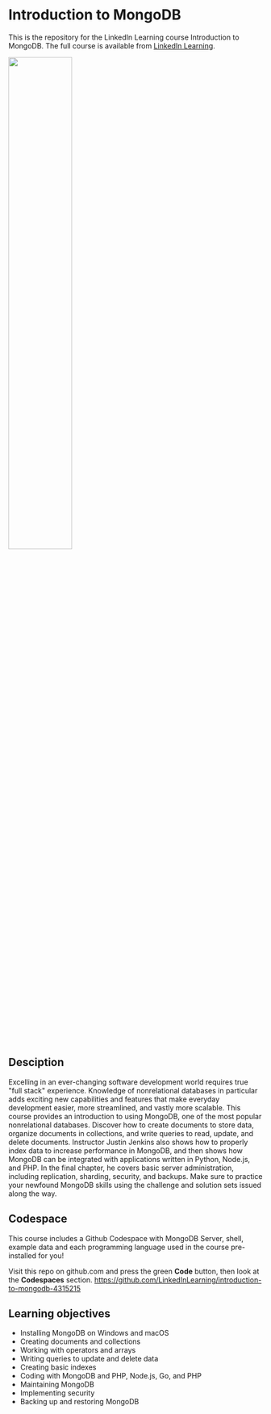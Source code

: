 # Introduction to MongoDB
This is the repository for the LinkedIn Learning course Introduction to MongoDB. The full course is available from [LinkedIn Learning][lil-course-url].

<img src="https://cdn.lynda.com/course/2835008/2835008-1598381281629-16x9.jpg" width=50% height=50%>

## Desciption
Excelling in an ever-changing software development world requires true "full stack" experience. Knowledge of nonrelational databases in particular adds exciting new capabilities and features that make everyday development easier, more streamlined, and vastly more scalable. This course provides an introduction to using MongoDB, one of the most popular nonrelational databases. Discover how to create documents to store data, organize documents in collections, and write queries to read, update, and delete documents. Instructor Justin Jenkins also shows how to properly index data to increase performance in MongoDB, and then shows how MongoDB can be integrated with applications written in Python, Node.js, and PHP. In the final chapter, he covers basic server administration, including replication, sharding, security, and backups. Make sure to practice your newfound MongoDB skills using the challenge and solution sets issued along the way.

## Codespace
This course includes a Github Codespace with MongoDB Server, shell, example data and each programming language used in the course pre-installed for you! 

Visit this repo on github.com and press the green **Code** button, then look at the **Codespaces** section. https://github.com/LinkedInLearning/introduction-to-mongodb-4315215

## Learning objectives
- Installing MongoDB on Windows and macOS
- Creating documents and collections
- Working with operators and arrays
- Writing queries to update and delete data
- Creating basic indexes
- Coding with MongoDB and PHP, Node.js, Go, and PHP
- Maintaining MongoDB
- Implementing security
- Backing up and restoring MongoDB

[lil-course-url]: https://www.linkedin.com/learning/